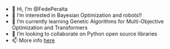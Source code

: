 - 👋 Hi, I’m @FedePeralta
- 👀 I’m interested in Bayesian Optimization and robots!!
- 🌱 I’m currently learning Genetic Algorithms for Multi-Objective Optimization and Transformers
- 💞️ I’m looking to collaborate on Python open source libraries
- 📫 More info [here](https://fedeperalta.github.io/)

<!---
FedePeralta/FedePeralta is a special  repository because its `README.md` (this file) appears on your GitHub profile.
You can click the Preview link to take a look at your changes.
--->
